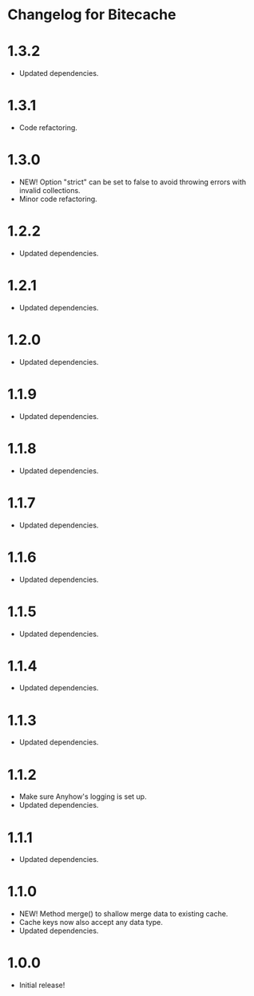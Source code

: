 # Changelog for Bitecache

1.3.2
=====
* Updated dependencies.

1.3.1
=====
* Code refactoring.

1.3.0
=====
* NEW! Option "strict" can be set to false to avoid throwing errors with invalid collections.
* Minor code refactoring.

1.2.2
=====
* Updated dependencies.

1.2.1
=====
* Updated dependencies.

1.2.0
=====
* Updated dependencies.

1.1.9
=====
* Updated dependencies.

1.1.8
=====
* Updated dependencies.

1.1.7
=====
* Updated dependencies.

1.1.6
=====
* Updated dependencies.

1.1.5
=====
* Updated dependencies.

1.1.4
=====
* Updated dependencies.

1.1.3
=====
* Updated dependencies.

1.1.2
=====
* Make sure Anyhow's logging is set up.
* Updated dependencies.

1.1.1
=====
* Updated dependencies.

1.1.0
=====
* NEW! Method merge() to shallow merge data to existing cache.
* Cache keys now also accept any data type.
* Updated dependencies.

1.0.0
=====
* Initial release!
